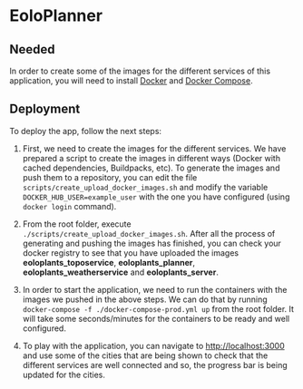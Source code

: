 # EoloPlanner

## Needed

In order to create some of the images for the different services of this application, you will need to install [Docker](https://www.docker.com/) and [Docker Compose](https://docs.docker.com/compose/).

## Deployment

To deploy the app, follow the next steps:

1. First, we need to create the images for the different services. We have prepared a script to create the images in different ways (Docker with cached dependencies, Buildpacks, etc). To generate the images and push them to a repository, you can edit the file `scripts/create_upload_docker_images.sh` and modify the variable `DOCKER_HUB_USER=example_user` with the one you have configured (using `docker login` command).

2. From the root folder, execute `./scripts/create_upload_docker_images.sh`. After all the process of generating and pushing the images has finished, you can check your docker registry to see that you have uploaded the images **eoloplants_toposervice**, **eoloplants_planner**, **eoloplants_weatherservice** and **eoloplants_server**.

3. In order to start the application, we need to run the containers with the images we pushed in the above steps. We can do that by running `docker-compose -f ./docker-compose-prod.yml up` from the root folder. It will take some seconds/minutes for the containers to be ready and well configured.

4. To play with the application, you can navigate to [http://localhost:3000](http://localhost:3000) and use some of the cities that are being shown to check that the different services are well connected and so, the progress bar is being updated for the cities.